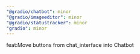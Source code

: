 ```yaml
---
"@gradio/chatbot": minor
"@gradio/imageeditor": minor
"@gradio/statustracker": minor
"gradio": minor
---
```


feat:Move buttons from chat_interface into Chatbot
